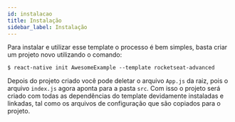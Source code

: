 ```yaml
---
id: instalacao
title: Instalação
sidebar_label: Instalação
---
```


Para instalar e utilizar esse template o processo é bem simples, basta criar um projeto novo utilizando o comando:
```console
$ react-native init AwesomeExample --template rocketseat-advanced
```
Depois do projeto criado você pode deletar o arquivo `App.js` da raiz, pois o arquivo `index.js` agora aponta para a pasta `src`.
Com isso o projeto será criado com todas as dependências do template devidamente instaladas e linkadas, tal como os arquivos de configuração que são copiados para o projeto.